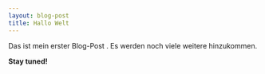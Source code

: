 ```yaml
---
layout: blog-post
title: Hallo Welt
---
```


Das ist mein erster Blog-Post . Es werden noch viele weitere hinzukommen.

__Stay tuned!__ 
